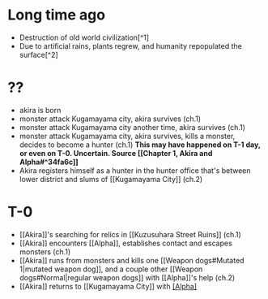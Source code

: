 # Long time ago
- Destruction of old world civilization[^1]
- Due to artificial rains, plants regrew, and humanity repopulated the surface[^2]
# ??
-  akira is born
- monster attack Kugamayama city, akira survives (ch.1)
- monster attack Kugamayama city another time, akira survives (ch.1)
- monster attack Kugamayama city, akira survives, kills a monster, decides to become a hunter (ch.1) **This may have happened on T-1 day, or even on T-0. Uncertain. Source [[Chapter 1, Akira and Alpha#^34fa6c]]**
- Akira registers himself as a hunter in the hunter office that's between lower district and slums of [[Kugamayama City]] (ch.2)
# T-0
- [[Akira]]'s searching for relics in [[Kuzusuhara Street Ruins]] (ch.1)
- [[Akira]] encounters [[Alpha]], establishes contact and escapes monsters (ch.1)
- [[Akira]] runs from monsters and kills one [[Weapon dogs#Mutated 1|mutated weapon dog]], and a couple other [[Weapon dogs#Normal|regular weapon dogs]] with [[Alpha]]'s help (ch.2)
- [[Akira]] returns to [[Kugamayama City]] with [[Alpha]](ch.2)
